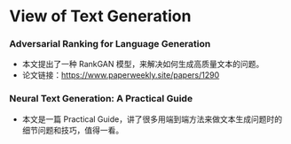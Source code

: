 # View of Text Generation

### Adversarial Ranking for Language Generation
- 本文提出了一种 RankGAN 模型，来解决如何生成高质量文本的问题。
- 论文链接：https://www.paperweekly.site/papers/1290

### Neural Text Generation: A Practical Guide
- 本文是一篇 Practical Guide，讲了很多用端到端方法来做文本生成问题时的细节问题和技巧，值得一看。